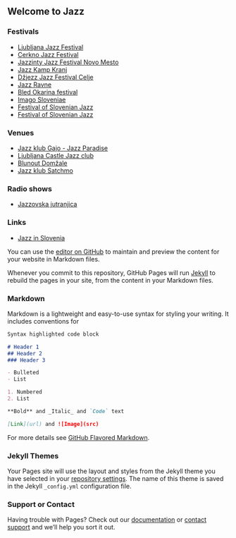 ## Welcome to Jazz
### Festivals

- [Ljubljana Jazz Festival](http://ljubljanajazz.si/index.php/sl/)
- [Cerkno Jazz Festival](https://www.facebook.com/JazzCerkno/)
- [Jazzinty Jazz Festival Novo Mesto](http://jazzinty.com)
- [Jazz Kamp Kranj](https://www.facebook.com/jazzkampkranj/)
- [Džjezz Jazz Festival Celje](https://www.facebook.com/Dzjezz/)
- [Jazz Ravne](http://www.jazzravne.si)
- [Bled Okarina festival](https://www.festival-okarina.si/en)
- [Imago Sloveniae](https://imagosloveniae.net)
- [Festival of Slovenian Jazz](https://www.culture.si/en/Festival_of_Slovenian_Jazz)
- [Festival of Slovenian Jazz](http://www.fsj.si/)

### Venues
- [Jazz klub Gajo - Jazz Paradise](https://www.tripadvisor.com/Attraction_Review-g274873-d7714782-Reviews-Jazz_Club_Gajo_Jazz_Paradise-Ljubljana_Upper_Carniola_Region.html)
- [Ljubljana Castle Jazz club](https://www.ljubljanskigrad.si/en/castle-events/the-ljubljana-castle-jazz-club/)
- [Blunout Domžale](https://www.tripadvisor.com/Attraction_Review-g1238226-d8809371-Reviews-Blunout-Domzale_Upper_Carniola_Region.html)
- [Jazz klub Satchmo](https://m.facebook.com/Jazz.klub.Satchmo/)

### Radio shows
- [Jazzovska jutranjica](https://ars.rtvslo.si/jazzovska-jutranjica/)

### Links
- [Jazz in Slovenia](https://slovenia.si/art-and-cultural-heritage/jazz-in-slovenia/)

You can use the [editor on GitHub](https://github.com/jazz-si/music/edit/main/README.md) to maintain and preview the content for your website in Markdown files.

Whenever you commit to this repository, GitHub Pages will run [Jekyll](https://jekyllrb.com/) to rebuild the pages in your site, from the content in your Markdown files.

### Markdown

Markdown is a lightweight and easy-to-use syntax for styling your writing. It includes conventions for

```markdown
Syntax highlighted code block

# Header 1
## Header 2
### Header 3

- Bulleted
- List

1. Numbered
2. List

**Bold** and _Italic_ and `Code` text

[Link](url) and ![Image](src)
```

For more details see [GitHub Flavored Markdown](https://guides.github.com/features/mastering-markdown/).

### Jekyll Themes

Your Pages site will use the layout and styles from the Jekyll theme you have selected in your [repository settings](https://github.com/jazz-si/music/settings). The name of this theme is saved in the Jekyll `_config.yml` configuration file.

### Support or Contact

Having trouble with Pages? Check out our [documentation](https://docs.github.com/categories/github-pages-basics/) or [contact support](https://support.github.com/contact) and we’ll help you sort it out.
